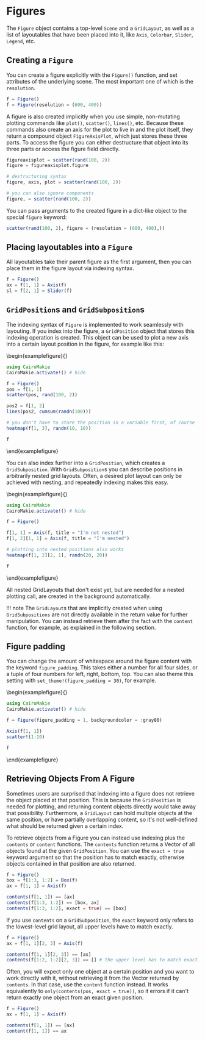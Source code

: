 # Figures

The `Figure` object contains a top-level `Scene` and a `GridLayout`, as well as a list of layoutables that have been placed into it, like `Axis`, `Colorbar`, `Slider`, `Legend`, etc.


## Creating a `Figure`

You can create a figure explicitly with the `Figure()` function, and set attributes of the underlying scene.
The most important one of which is the `resolution`.

```julia
f = Figure()
f = Figure(resolution = (600, 400))
```

A figure is also created implicitly when you use simple, non-mutating plotting commands like `plot()`, `scatter()`, `lines()`, etc.
Because these commands also create an axis for the plot to live in and the plot itself, they return a compound object `FigureAxisPlot`, which just stores these three parts.
To access the figure you can either destructure that object into its three parts or access the figure field directly.

```julia
figureaxisplot = scatter(rand(100, 2))
figure = figureaxisplot.figure

# destructuring syntax
figure, axis, plot = scatter(rand(100, 2))

# you can also ignore components
figure, = scatter(rand(100, 2))
```

You can pass arguments to the created figure in a dict-like object to the special `figure` keyword:

```julia
scatter(rand(100, 2), figure = (resolution = (600, 400),))
```

## Placing layoutables into a `Figure`

All layoutables take their parent figure as the first argument, then you can place them in the figure layout via indexing syntax.

```julia
f = Figure()
ax = f[1, 1] = Axis(f)
sl = f[2, 1] = Slider(f)
```

## `GridPosition`s and `GridSubposition`s

The indexing syntax of `Figure` is implemented to work seamlessly with layouting.
If you index into the figure, a `GridPosition` object that stores this indexing operation is created.
This object can be used to plot a new axis into a certain layout position in the figure, for example like this:

\begin{examplefigure}{}
```julia
using CairoMakie
CairoMakie.activate!() # hide

f = Figure()
pos = f[1, 1]
scatter(pos, rand(100, 2))

pos2 = f[1, 2]
lines(pos2, cumsum(randn(100)))

# you don't have to store the position in a variable first, of course
heatmap(f[1, 3], randn(10, 10))

f
```
\end{examplefigure}


You can also index further into a `GridPosition`, which creates a `GridSubposition`.
With `GridSubposition`s you can describe positions in arbitrarily nested grid layouts.
Often, a desired plot layout can only be achieved with nesting, and repeatedly indexing makes this easy.

\begin{examplefigure}{}
```julia
using CairoMakie
CairoMakie.activate!() # hide

f = Figure()

f[1, 1] = Axis(f, title = "I'm not nested")
f[1, 2][1, 1] = Axis(f, title = "I'm nested")

# plotting into nested positions also works
heatmap(f[1, 2][2, 1], randn(20, 20))

f
```
\end{examplefigure}


All nested GridLayouts that don't exist yet, but are needed for a nested plotting call, are created in the background automatically.

!!! note
    The `GridLayout`s that are implicitly created when using `GridSubpositions` are not directly available in the return
    value for further manipulation. You can instead retrieve them after the fact with the `content` function, for example,
    as explained in the following section.


## Figure padding

You can change the amount of whitespace around the figure content with the keyword `figure_padding`.
This takes either a number for all four sides, or a tuple of four numbers for left, right, bottom, top.
You can also theme this setting with `set_theme!(figure_padding = 30)`, for example.

\begin{examplefigure}{}
```julia
using CairoMakie
CairoMakie.activate!() # hide

f = Figure(figure_padding = 1, backgroundcolor = :gray80)

Axis(f[1, 1])
scatter!(1:10)

f
```
\end{examplefigure}

## Retrieving Objects From A Figure

Sometimes users are surprised that indexing into a figure does not retrieve the object placed at that position.
This is because the `GridPosition` is needed for plotting, and returning content objects directly would take away that possibility.
Furthermore, a `GridLayout` can hold multiple objects at the same position, or have partially overlapping content,
so it's not well-defined what should be returned given a certain index.

To retrieve objects from a Figure you can instead use indexing plus the `contents` or `content` functions.
The `contents` function returns a Vector of all objects found at the given `GridPosition`.
You can use the `exact = true` keyword argument so that the position has to match exactly, otherwise objects
contained in that position are also returned.

```julia
f = Figure()
box = f[1:3, 1:2] = Box(f)
ax = f[1, 1] = Axis(f)

contents(f[1, 1]) == [ax]
contents(f[1:3, 1:2]) == [box, ax]
contents(f[1:3, 1:2], exact = true) == [box]
```

If you use `contents` on a `GridSubposition`, the `exact` keyword only refers to the lowest-level
grid layout, all upper levels have to match exactly.

```julia
f = Figure()
ax = f[1, 1][2, 3] = Axis(f)

contents(f[1, 1][2, 3]) == [ax]
contents(f[1:2, 1:2][2, 3]) == [] # the upper level has to match exactly
```

Often, you will expect only one object at a certain position and you want to work directly with it, without
retrieving it from the Vector returned by `contents`.
In that case, use the `content` function instead.
It works equivalently to `only(contents(pos, exact = true))`, so it errors if it can't return exactly one object
from an exact given position.

```julia
f = Figure()
ax = f[1, 1] = Axis(f)

contents(f[1, 1]) == [ax]
content(f[1, 1]) == ax
```
